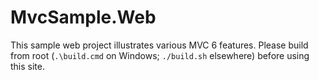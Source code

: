 MvcSample.Web
===
This sample web project illustrates various MVC 6 features. Please build from root
(`.\build.cmd` on Windows; `./build.sh` elsewhere) before using this site.
